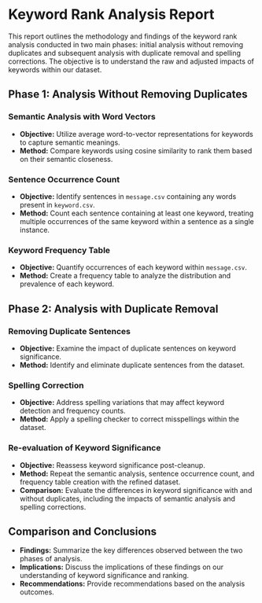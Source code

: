# Keyword Rank Analysis Report

This report outlines the methodology and findings of the keyword rank analysis conducted in two main phases: initial analysis without removing duplicates and subsequent analysis with duplicate removal and spelling corrections. The objective is to understand the raw and adjusted impacts of keywords within our dataset.

## Phase 1: Analysis Without Removing Duplicates

### Semantic Analysis with Word Vectors

- **Objective:** Utilize average word-to-vector representations for keywords to capture semantic meanings.
- **Method:** Compare keywords using cosine similarity to rank them based on their semantic closeness.

### Sentence Occurrence Count

- **Objective:** Identify sentences in `message.csv` containing any words present in `keyword.csv`.
- **Method:** Count each sentence containing at least one keyword, treating multiple occurrences of the same keyword within a sentence as a single instance.

### Keyword Frequency Table

- **Objective:** Quantify occurrences of each keyword within `message.csv`.
- **Method:** Create a frequency table to analyze the distribution and prevalence of each keyword.

## Phase 2: Analysis with Duplicate Removal

### Removing Duplicate Sentences

- **Objective:** Examine the impact of duplicate sentences on keyword significance.
- **Method:** Identify and eliminate duplicate sentences from the dataset.

### Spelling Correction

- **Objective:** Address spelling variations that may affect keyword detection and frequency counts.
- **Method:** Apply a spelling checker to correct misspellings within the dataset.

### Re-evaluation of Keyword Significance

- **Objective:** Reassess keyword significance post-cleanup.
- **Method:** Repeat the semantic analysis, sentence occurrence count, and frequency table creation with the refined dataset.
- **Comparison:** Evaluate the differences in keyword significance with and without duplicates, including the impacts of semantic analysis and spelling corrections.

## Comparison and Conclusions

- **Findings:** Summarize the key differences observed between the two phases of analysis.
- **Implications:** Discuss the implications of these findings on our understanding of keyword significance and ranking.
- **Recommendations:** Provide recommendations based on the analysis outcomes.

